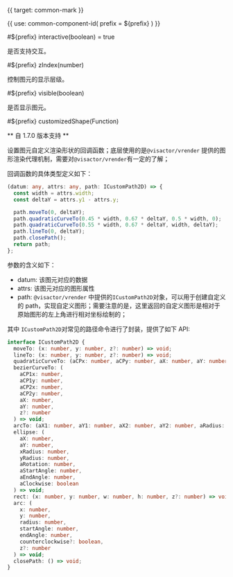 {{ target: common-mark }}

<!-- IMarkSpec -->

{{ use: common-component-id(
  prefix = ${prefix}
) }}

#${prefix} interactive(boolean) = true

是否支持交互。

#${prefix} zIndex(number)

控制图元的显示层级。

#${prefix} visible(boolean)

是否显示图元。

#${prefix} customizedShape(Function)

** 自 1.7.0 版本支持 **

设置图元自定义渲染形状的回调函数；底层使用的是`@visactor/vrender` 提供的图形渲染代理机制，需要对`@visactor/vrender`有一定的了解；

回调函数的具体类型定义如下：

```typescript
(datum: any, attrs: any, path: ICustomPath2D) => {
  const width = attrs.width;
  const deltaY = attrs.y1 - attrs.y;

  path.moveTo(0, deltaY);
  path.quadraticCurveTo(0.45 * width, 0.67 * deltaY, 0.5 * width, 0);
  path.quadraticCurveTo(0.55 * width, 0.67 * deltaY, width, deltaY);
  path.lineTo(0, deltaY);
  path.closePath();
  return path;
};
```

参数的含义如下：

- datum: 该图元对应的数据
- attrs: 该图元对应的图形属性
- path: `@visactor/vrender` 中提供的`ICustomPath2D`对象，可以用于创建自定义的 path，实现自定义图形；需要注意的是，这里返回的自定义图形是相对于原始图形的左上角进行相对坐标绘制的；

其中 `ICustomPath2D`对常见的路径命令进行了封装，提供了如下 API:

```typescript
interface ICustomPath2D {
  moveTo: (x: number, y: number, z?: number) => void;
  lineTo: (x: number, y: number, z?: number) => void;
  quadraticCurveTo: (aCPx: number, aCPy: number, aX: number, aY: number, z?: number) => void;
  bezierCurveTo: (
    aCP1x: number,
    aCP1y: number,
    aCP2x: number,
    aCP2y: number,
    aX: number,
    aY: number,
    z?: number
  ) => void;
  arcTo: (aX1: number, aY1: number, aX2: number, aY2: number, aRadius: number, z?: number) => void;
  ellipse: (
    aX: number,
    aY: number,
    xRadius: number,
    yRadius: number,
    aRotation: number,
    aStartAngle: number,
    aEndAngle: number,
    aClockwise: boolean
  ) => void;
  rect: (x: number, y: number, w: number, h: number, z?: number) => void;
  arc: (
    x: number,
    y: number,
    radius: number,
    startAngle: number,
    endAngle: number,
    counterclockwise?: boolean,
    z?: number
  ) => void;
  closePath: () => void;
}
```
